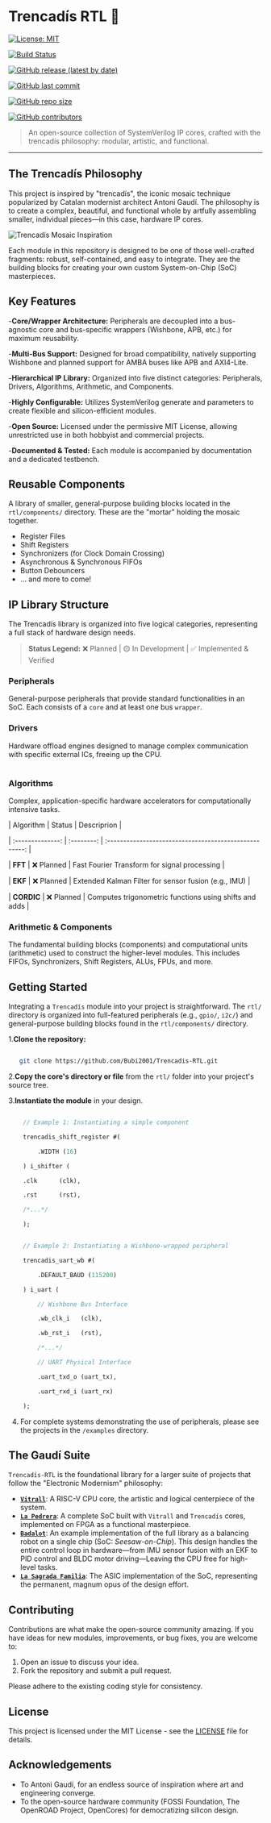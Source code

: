 # Trencadís RTL 🎨

[![License: MIT](https://img.shields.io/badge/License-MIT-yellow.svg)](https://opensource.org/licenses/MIT)

[![Build Status](https://github.com/Bubi2001/Trencadis-RTL/actions/workflows/ci.yml/badge.svg?branch=main)](https://github.com/Bubi2001/Trencadis-RTL/actions/workflows/ci.yml)

[![GitHub release (latest by date)](https://img.shields.io/github/v/release/Bubi2001/Trencadis-RTL)](https://github.com/Bubi2001/Trencadis-RTL/releases)

[![GitHub last commit](https://img.shields.io/github/last-commit/Bubi2001/Trencadis-RTL)](https://github.com/Bubi2001/Trencadis-RTL/commits/main)

[![GitHub repo size](https://img.shields.io/github/repo-size/Bubi2001/Trencadis-RTL)](https://github.com/Bubi2001/Trencadis-RTL)

[![GitHub contributors](https://img.shields.io/github/contributors/Bubi2001/Trencadis-RTL)](https://github.com/Bubi2001/Trencadis-RTL/graphs/contributors)

> An open-source collection of SystemVerilog IP cores, crafted with the trencadís philosophy: modular, artistic, and functional.

---

## The Trencadís Philosophy

This project is inspired by "trencadís", the iconic mosaic technique popularized by Catalan modernist architect Antoni Gaudí. The philosophy is to create a complex, beautiful, and functional whole by artfully assembling smaller, individual pieces—in this case, hardware IP cores.

![Trencadís Mosaic Inspiration](./assets/trencadis_stock.jpg)

Each module in this repository is designed to be one of those well-crafted fragments: robust, self-contained, and easy to integrate. They are the building blocks for creating your own custom System-on-Chip (SoC) masterpieces.

## Key Features

-**Core/Wrapper Architecture:** Peripherals are decoupled into a bus-agnostic core and bus-specific wrappers (Wishbone, APB, etc.) for maximum reusability.

-**Multi-Bus Support:** Designed for broad compatibility, natively supporting Wishbone and planned support for AMBA buses like APB and AXI4-Lite.

-**Hierarchical IP Library:** Organized into five distinct categories: Peripherals, Drivers, Algorithms, Arithmetic, and Components.

-**Highly Configurable:** Utilizes SystemVerilog generate and parameters to create flexible and silicon-efficient modules.

-**Open Source:** Licensed under the permissive MIT License, allowing unrestricted use in both hobbyist and commercial projects.

-**Documented & Tested:** Each module is accompanied by documentation and a dedicated testbench.

## Reusable Components

A library of smaller, general-purpose building blocks located in the `rtl/components/` directory. These are the "mortar" holding the mosaic together.

- Register Files
- Shift Registers
- Synchronizers (for Clock Domain Crossing)
- Asynchronous & Synchronous FIFOs
- Button Debouncers
- ... and more to come!

## IP Library Structure

The Trencadís library is organized into five logical categories, representing a full stack of hardware design needs.

> **Status Legend:** ❌ Planned | 🟡 In Development | ✅ Implemented & Verified

### Peripherals

General-purpose peripherals that provide standard functionalities in an SoC. Each consists of a `core` and at least one bus `wrapper`.

<table>

### Drivers

Hardware offload engines designed to manage complex communication with specific external ICs, freeing up the CPU.

<table>

### Algorithms

Complex, application-specific hardware accelerators for computationally intensive tasks.

|    Algorithm    |   Status   |                      Descriprion                      |

| :--------------: | :--------: | :----------------------------------------------------: |

|  **FFT**  | ❌ Planned |      Fast Fourier Transform for signal processing      |

|  **EKF**  | ❌ Planned |  Extended Kalman Filter for sensor fusion (e.g., IMU)  |

| **CORDIC** | ❌ Planned | Computes trigonometric functions using shifts and adds |

### Arithmetic & Components

The fundamental building blocks (components) and computational units (arithmetic) used to construct the higher-level modules. This includes FIFOs, Synchronizers, Shift Registers, ALUs, FPUs, and more.

## Getting Started

Integrating a `Trencadís` module into your project is straightforward. The `rtl/` directory is organized into full-featured peripherals (e.g., `gpio/`, `i2c/`) and general-purpose building blocks found in the `rtl/components/` directory.

1.**Clone the repository:**

```bash

   git clone https://github.com/Bubi2001/Trencadis-RTL.git

```

2.**Copy the core's directory or file** from the `rtl/` folder into your project's source tree.

3.**Instantiate the module** in your design.

```systemverilog

    // Example 1: Instantiating a simple component

    trencadis_shift_register #(

        .WIDTH (16)

    ) i_shifter (

    .clk      (clk),

    .rst      (rst),

    /*...*/

    );


    // Example 2: Instantiating a Wishbone-wrapped peripheral

    trencadis_uart_wb #(

        .DEFAULT_BAUD (115200)

    ) i_uart (

        // Wishbone Bus Interface

        .wb_clk_i   (clk),

        .wb_rst_i   (rst),

        /*...*/

        // UART Physical Interface

        .uart_txd_o (uart_tx),

        .uart_rxd_i (uart_rx)

    );

```

4. For complete systems demonstrating the use of peripherals, please see the projects in the `/examples` directory.

## The Gaudí Suite

`Trencadís-RTL` is the foundational library for a larger suite of projects that follow the "Electronic Modernism" philosophy:

- [**`Vitrall`**](https://github.com/Bubi2001/Vitrall): A RISC-V CPU core, the artistic and logical centerpiece of the system.
- [**`La Pedrera`**](https://github.com/Bubi2001/La-Pedrera): A complete SoC built with `Vitrall` and `Trencadís` cores, implemented on FPGA as a functional masterpiece.
- [**`Badalot`**](https://github.com/Bubi2001/Badalot): An example implementation of the full library as a balancing robot on a single chip (SoC: *Seesaw-on-Chip*). This design handles the entire control loop in hardware—from IMU sensor fusion with an EKF to PID control and BLDC motor driving—Leaving the CPU free for high-level tasks.
- [**`La Sagrada Familia`**](https://github.com/Bubi2001/La-Sagrada-Familia): The ASIC implementation of the SoC, representing the permanent, magnum opus of the design effort.

## Contributing

Contributions are what make the open-source community amazing. If you have ideas for new modules, improvements, or bug fixes, you are welcome to:

1. Open an issue to discuss your idea.
2. Fork the repository and submit a pull request.

Please adhere to the existing coding style for consistency.

## License

This project is licensed under the MIT License - see the [LICENSE](LICENSE) file for details.

## Acknowledgements

- To Antoni Gaudí, for an endless source of inspiration where art and engineering converge.
- To the open-source hardware community (FOSSi Foundation, The OpenROAD Project, OpenCores) for democratizing silicon design.
